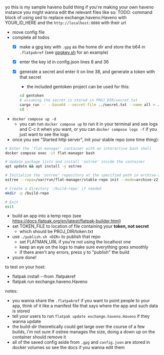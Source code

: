 yo this is my sample haveno build thing
if you're making your own haveno instance you might wanna edit the relevant files like so:
TODO: command block of using sed to replace exchange.haveno.Haveno with YOUR_ID_HERE and the `http://localhost:8080` with their url

- move config file
- complete all todos
  - [x] make a gpg key with `.gpg` as the home dir and store the b64 in `.flatpakref` (see [gpgkey.sh](./gpgkey.sh) for an example)
  - [x] enter the key id in config.json lines 8 and 36
  - [x] generate a secret and enter it on line 38, and generate a token with that secret
    - the included gentoken project can be used for this:

    ```bash
    cd gentoken
    # assuming the secret is stored in PROJ_DIR/secret.txt
    cargo run -- --base64 --secret-file ../secret.txt --name all > ../token.txt
    cd -
    ```

- `docker compose up -d`
  - you can run `docker compose up` to run it in your terminal and see logs and C-c it when you want, or you can `docker compose logs -f` if you just want to see the logs
- once you see "Started http server", init your stable repo (one time thing):

```bash
# Enter the 'flat-manager' container with an interactive bash shell
docker compose exec -it flat-manager bash

# Update package lists and install 'ostree' inside the container
apt update && apt install -y ostree

# Initialize the 'ostree' repository at the specified path in archive-z2 mode
ostree --repo=/var/run/flat-manager/stable-repo init --mode=archive-z2

# Create a directory '/build-repo' if needed
mkdir -p /build-repo

# Exit
exit
```

- build an app into a temp repo (see <https://docs.flatpak.org/en/latest/flatpak-builder.html>)
- set TOKEN_FILE to location of file containing your **token, not secret**
  - which should be PROJ_DIR/token.txt
- use `./publish.sh <DIR>` to publish that repo
  - set FLATMAN_URL if you're not using the localhost one
  - keep an eye on the logs to make sure everything goes smoothly
  - if there aren't any errors, press y to "publish" the build
- youre done!

to test on your host:

- flatpak install --from .flatpakref
- flatpak run exchange.haveno.Haveno

notes:

- you wanna share the `.flatpakref` if you want to point people to your app, think of it like a manifest file that says where the app and such data is stored
- tell your users to run `flatpak update exchange.haveno.Haveno` if they wanna update
- the build-dir theoretically could get large over the course of a few builds, i'm not sure if ostree manages the size, doing a down up on the container should remove it
- all of the saved config aside from `.gpg` and `config.json` are stored in docker volumes so see the docs if you wanna edit them
